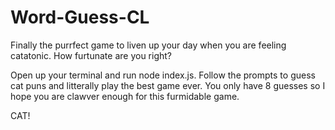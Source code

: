 # Word-Guess-CL

Finally the purrfect game to liven up your day when you are feeling catatonic. How furtunate are you right?

Open up your terminal and run node index.js.  Follow the prompts to guess cat puns and litterally play the best game ever. You only have 8 guesses so I hope you are clawver enough for this furmidable game.

CAT!
